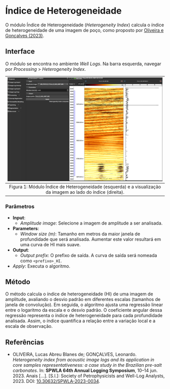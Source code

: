 # Índice de Heterogeneidade

O módulo Índice de Heterogeneidade (_Heterogeneity Index_) calcula o índice de heterogeneidade de uma imagem de poço, como proposto por [Oliveira e Gonçalves (2023)](https://doi.org/10.30632/SPWLA-2023-0034).

## Interface

O módulo se encontra no ambiente _Well Logs_. Na barra esquerda, navegar por _Processing_ > _Heterogeneity Index_.

| ![Figura 1](../../assets/images/imagelog/heterogeneity.png) |
|:-----------------------------------------------:|
| Figura 1: Módulo Índice de Heterogeneidade (esquerda) e a visualização da imagem ao lado do índice (direita). |

### Parâmetros

 - **Input**:
    - _Amplitude image_: Selecione a imagem de amplitude a ser analisada.
 - **Parameters**:
    - _Window size (m)_: Tamanho em metros da maior janela de profundidade que será analisada. Aumentar este valor resultará em uma curva de HI mais suave.
 - **Output**:
    - _Output prefix_: O prefixo de saída. A curva de saída será nomeada como `<prefixo>_HI`.
 - _Apply_: Executa o algoritmo.

## Método

O método calcula o índice de heterogeneidade (HI) de uma imagem de amplitude, avaliando o desvio padrão em diferentes escalas (tamanhos de janela de convolução). Em seguida, o algoritmo ajusta uma regressão linear entre o logaritmo da escala e o desvio padrão. O coeficiente angular dessa regressão representa o índice de heterogeneidade para cada profundidade analisada. Assim, o índice quantifica a relação entre a variação local e a escala de observação.

## Referências

- OLIVEIRA, Lucas Abreu Blanes de; GONÇALVES, Leonardo. *Heterogeneity index from acoustic image logs and its application in core samples representativeness: a case study in the Brazilian pre-salt carbonates*. In: **SPWLA 64th Annual Logging Symposium**, 10–14 jun. 2023. Anais [...]. [S.l.]: Society of Petrophysicists and Well-Log Analysts, 2023. DOI: [10.30632/SPWLA-2023-0034](https://doi.org/10.30632/SPWLA-2023-0034).
